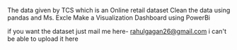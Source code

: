 The data given by TCS which is an Online retail dataset
Clean the data using pandas and Ms. Excle
Make a Visualization Dashboard using PowerBi

if you want the dataset just mail me here- rahulgagan26@gmail.com i can't be able to upload it here
